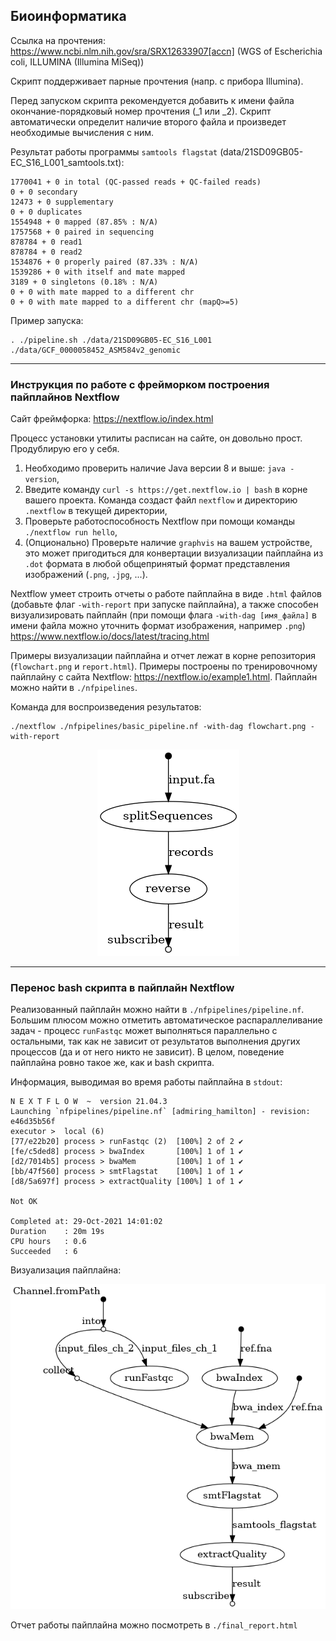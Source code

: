 ## Биоинформатика

Ссылка на прочтения: https://www.ncbi.nlm.nih.gov/sra/SRX12633907[accn]
(WGS of Escherichia coli, ILLUMINA (Illumina MiSeq))

Скрипт поддерживает парные прочтения (напр. с прибора Illumina).

Перед запуском скрипта рекомендуется добавить к имени файла окончание-порядковый номер прочтения (_1 или _2). Скрипт автоматически определит наличие второго файла и произведет необходимые вычисления с ним.

Результат работы программы `samtools flagstat` (data/21SD09GB05-EC_S16_L001_samtools.txt):
```
1770041 + 0 in total (QC-passed reads + QC-failed reads)
0 + 0 secondary
12473 + 0 supplementary
0 + 0 duplicates
1554948 + 0 mapped (87.85% : N/A)
1757568 + 0 paired in sequencing
878784 + 0 read1
878784 + 0 read2
1534876 + 0 properly paired (87.33% : N/A)
1539286 + 0 with itself and mate mapped
3189 + 0 singletons (0.18% : N/A)
0 + 0 with mate mapped to a different chr
0 + 0 with mate mapped to a different chr (mapQ>=5)
```

Пример запуска: 
```
. ./pipeline.sh ./data/21SD09GB05-EC_S16_L001 ./data/GCF_0000058452_ASM584v2_genomic
```

---

### Инструкция по работе с фрейморком построения пайплайнов Nextflow

Сайт фреймфорка: https://nextflow.io/index.html

Процесс установки утилиты расписан на сайте, он довольно прост. Продублирую его у себя.

1. Необходимо проверить наличие Java версии 8 и выше: `java -version`,
2. Введите команду `curl -s https://get.nextflow.io | bash` в корне вашего проекта. Команда создаст файл `nextflow` и директорию `.nextflow` в текущей директории,
3. Проверьте работоспособность Nextflow при помощи команды `./nextflow run hello`,
4. (Опционально) Проверьте наличие `graphvis` на вашем устройстве, это может пригодиться для конвертации визуализации пайплайна из `.dot` формата в любой общепринятый формат представления изображений (`.png`, `.jpg`, ...).

Nextflow умеет строить отчеты о работе пайплайна в виде `.html` файлов (добавьте флаг `-with-report` при запуске пайплайна), а также способен визуализировать пайплайн (при помощи флага `-with-dag [имя_файла]` в имени файла можно уточнить формат изображения, например `.png`) https://www.nextflow.io/docs/latest/tracing.html

Примеры визуализации пайплайна и отчет лежат в корне репозитория (`flowchart.png` и `report.html`). Примеры построены по тренировочному пайплайну с сайта Nextflow: https://nextflow.io/example1.html. Пайплайн можно найти в `./nfpipelines`. 

Команда для воспроизведения результатов: 
```
./nextflow ./nfpipelines/basic_pipeline.nf -with-dag flowchart.png -with-report
```

<p align="center">
  <img src="./flowchart.png" />
</p>

---

### Перенос bash скрипта в пайплайн Nextflow

Реализованный пайплайн можно найти в `./nfpipelines/pipeline.nf`. Большим плюсом можно отметить автоматическое распараллеливание задач - процесс `runFastqc` может выполняться параллельно с остальными, так как не зависит от результатов выполнения других процессов (да и от него никто не зависит). В целом, поведение пайплайна ровно такое же, как и bash скрипта.

Информация, выводимая во время работы пайплайна в `stdout`:
```
N E X T F L O W  ~  version 21.04.3
Launching `nfpipelines/pipeline.nf` [admiring_hamilton] - revision: e46d35b56f
executor >  local (6)
[77/e22b20] process > runFastqc (2)  [100%] 2 of 2 ✔
[fe/c5ded8] process > bwaIndex       [100%] 1 of 1 ✔
[d2/7014b5] process > bwaMem         [100%] 1 of 1 ✔
[bb/47f560] process > smtFlagstat    [100%] 1 of 1 ✔
[d8/5a697f] process > extractQuality [100%] 1 of 1 ✔

Not OK

Completed at: 29-Oct-2021 14:01:02
Duration    : 20m 19s
CPU hours   : 0.6
Succeeded   : 6
```

Визуализация пайплайна:
<p align="center">
  <img src="./final_pipeline.png" />
</p>

Отчет работы пайплайна можно посмотреть в `./final_report.html`